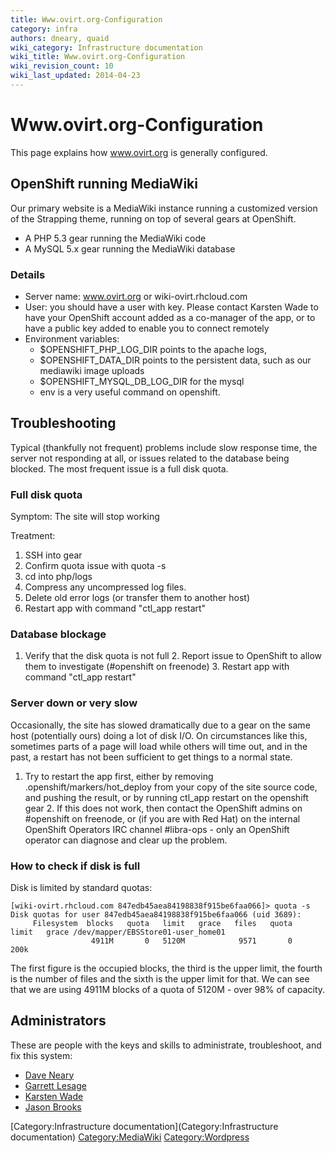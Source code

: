 ```yaml
---
title: Www.ovirt.org-Configuration
category: infra
authors: dneary, quaid
wiki_category: Infrastructure documentation
wiki_title: Www.ovirt.org-Configuration
wiki_revision_count: 10
wiki_last_updated: 2014-04-23
---
```


# Www.ovirt.org-Configuration

This page explains how www.ovirt.org is generally configured.

## OpenShift running MediaWiki

Our primary website is a MediaWiki instance running a customized version of the Strapping theme, running on top of several gears at OpenShift.

*   A PHP 5.3 gear running the MediaWiki code
*   A MySQL 5.x gear running the MediaWiki database

### Details

*   Server name: www.ovirt.org or wiki-ovirt.rhcloud.com
*   User: you should have a user with key. Please contact Karsten Wade to have your OpenShift account added as a co-manager of the app, or to have a public key added to enable you to connect remotely
*   Environment variables:
    -   $OPENSHIFT_PHP_LOG_DIR points to the apache logs,
    -   $OPENSHIFT_DATA_DIR points to the persistent data, such as our mediawiki image uploads
    -   $OPENSHIFT_MYSQL_DB_LOG_DIR for the mysql
    -   env is a very useful command on openshift.

## Troubleshooting

Typical (thankfully not frequent) problems include slow response time, the server not responding at all, or issues related to the database being blocked. The most frequent issue is a full disk quota.

### Full disk quota

Symptom: The site will stop working

Treatment:

1.  SSH into gear
2.  Confirm quota issue with quota -s
3.  cd into php/logs
4.  Compress any uncompressed log files.
5.  Delete old error logs (or transfer them to another host)
6.  Restart app with command "ctl_app restart"

### Database blockage

1. Verify that the disk quota is not full 2. Report issue to OpenShift to allow them to investigate (#openshift on freenode) 3. Restart app with command "ctl_app restart"

### Server down or very slow

Occasionally, the site has slowed dramatically due to a gear on the same host (potentially ours) doing a lot of disk I/O. On circumstances like this, sometimes parts of a page will load while others will time out, and in the past, a restart has not been sufficient to get things to a normal state.

1. Try to restart the app first, either by removing .openshift/markers/hot_deploy from your copy of the site source code, and pushing the result, or by running ctl_app restart on the openshift gear 2. If this does not work, then contact the OpenShift admins on #openshift on freenode, or (if you are with Red Hat) on the internal OpenShift Operators IRC channel #libra-ops - only an OpenShift operator can diagnose and clear up the problem.

### How to check if disk is full

Disk is limited by standard quotas:

    [wiki-ovirt.rhcloud.com 847edb45aea84198838f915be6faa066]> quota -s
    Disk quotas for user 847edb45aea84198838f915be6faa066 (uid 3689):
         Filesystem  blocks   quota   limit   grace   files   quota   limit   grace /dev/mapper/EBSStore01-user_home01
                      4911M       0   5120M            9571       0    200k

The first figure is the occupied blocks, the third is the upper limit, the fourth is the number of files and the sixth is the upper limit for that. We can see that we are using 4911M blocks of a quota of 5120M - over 98% of capacity.

## Administrators

These are people with the keys and skills to administrate, troubleshoot, and fix this system:

*   [Dave Neary](DNeary)
*   [Garrett Lesage](Garrett)
*   [Karsten Wade](Quaid)
*   [Jason Brooks](Jbrooks)

[Category:Infrastructure documentation](Category:Infrastructure documentation) <Category:MediaWiki> <Category:Wordpress>
